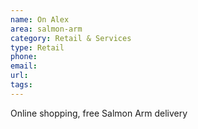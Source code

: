 ```yaml
---
name: On Alex
area: salmon-arm
category: Retail & Services
type: Retail
phone:
email:
url:
tags:
---
```


Online shopping, free Salmon Arm delivery
